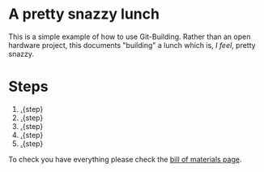
# A pretty snazzy lunch

This is a simple example of how to use Git-Building. Rather than an open hardware project, this documents "building" a lunch which is, *I feel*, pretty snazzy.

# Steps

1. [.](pressureham.md){step}
1. [.](sandwich.md){step}
1. [.](packpickles.md){step}
1. [.](sidesalad.md){step}
1. [.](cheese.md){step}


To check you have everything please check the [bill of materials page]({{BOMlink}}).
